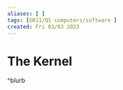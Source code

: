 ```yaml
---
aliases: [ ]
tags: [GR11/Q1 computers/software ]
created: Fri 03/03 2023
---
```

# The Kernel
 ^blurb
